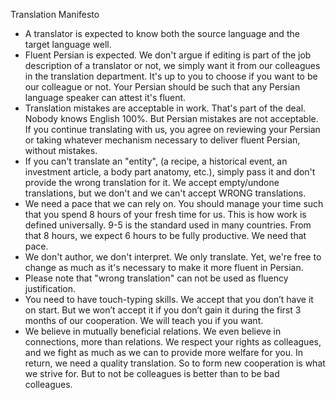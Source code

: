 Translation Manifesto

- A translator is expected to know both the source language and the target language well.
- Fluent Persian is expected. We don't argue if editing is part of the job description of a translator or not, we simply want it from our colleagues in the translation department. It's up to you to choose if you want to be our colleague or not. Your Persian should be such that any Persian language speaker can attest it's fluent.
- Translation mistakes are acceptable in work. That's part of the deal. Nobody knows English 100%. But Persian mistakes are not acceptable. If you continue translating with us, you agree on reviewing your Persian or taking whatever mechanism necessary to deliver fluent Persian, without mistakes.
- If you can't translate an "entity", (a recipe, a historical event, an investment article, a body part anatomy, etc.), simply pass it and don't provide the wrong translation for it. We accept empty/undone translations, but we don't and we can't accept WRONG translations.
- We need a pace that we can rely on. You should manage your time such that you spend 8 hours of your fresh time for us. This is how work is defined universally. 9-5 is the standard used in many countries. From that 8 hours, we expect 6 hours to be fully productive. We need that pace.
- We don't author, we don't interpret. We only translate. Yet, we're free to change as much as it's necessary to make it more fluent in Persian.
- Please note that "wrong translation" can not be used as fluency justification.
- You need to have touch-typing skills. We accept that you don’t have it on start. But we won’t accept it if you don’t gain it during the first 3 months of our cooperation. We will teach you if you want.
- We believe in mutually beneficial relations. We even believe in connections, more than relations. We respect your rights as colleagues, and we fight as much as we can to provide more welfare for you. In return, we need a quality translation. So to form new cooperation is what we strive for. But to not be colleagues is better than to be bad colleagues.
